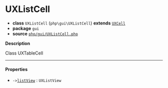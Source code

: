 # UXListCell

- **class** `UXListCell` (`php\gui\UXListCell`) **extends** [`UXCell`](https://github.com/jphp-compiler/jphp/blob/master/exts/jphp-gui-ext/api-docs/classes/php/gui/UXCell.md)
- **package** `gui`
- **source** [`php/gui/UXListCell.php`](./src/main/resources/JPHP-INF/sdk/php/gui/UXListCell.php)

**Description**

Class UXTableCell

---

#### Properties

- `->`[`listView`](#prop-listview) : `UXListView`